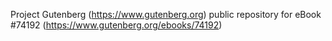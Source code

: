 Project Gutenberg (https://www.gutenberg.org) public repository for eBook #74192 (https://www.gutenberg.org/ebooks/74192)
